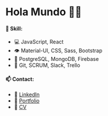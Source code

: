 <h1>Hola Mundo 🙋‍♂️</h1>

<h4>🧠 Skill:</h4>
<ul>
  <li>💻 JavaScript, React</li>
  <li>👁️ Material-UI, CSS, Sass, Bootstrap</li>
  <li>💽 PostgreSQL, MongoDB, Firebase</li>
  <li>💬 Git, SCRUM, Slack, Trello</li>
</ul>


<h4>📫 Contact: </h4>
<ul>
  <li>📧 <a href='https://www.linkedin.com/in/tomas-garbarino/' Target="_blank"> LinkedIn </a> </li>
  <li>💼 <a href=''> Portfolio </a> </li>
  <li>📜 <a href='https://drive.google.com/file/d/1EJsvNLVnxRatuMBx7dJxIop4q_S8BBRT/view' Target="_blank"> CV </a> </li>
</ul>
